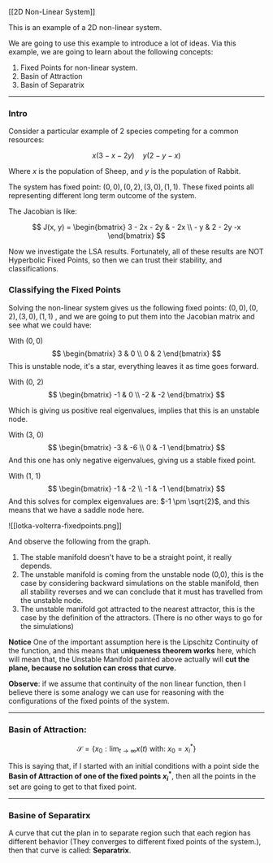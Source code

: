 [[2D Non-Linear System]]

This is an example of a 2D non-linear system. 

We are going to use this example to introduce a lot of ideas. Via this example, we are going to learn about the following concepts: 
1. Fixed Points for non-linear system. 
2. Basin of Attraction 
3. Basin of Separatrix

---


### Intro
Consider a particular example of 2 species competing for a common resources: 

$$
x(3 - x - 2y) \quad y (2 - y - x)
$$

Where $x$ is the population of Sheep, and $y$ is the population of Rabbit. 

The system has fixed point: $(0, 0), (0, 2), (3, 0), (1,1)$. These fixed points all representing different long term outcome of the system. 

The Jacobian is like: 

$$
J(x, y) =
\begin{bmatrix}
 3 - 2x - 2y &  - 2x \\ - y  & 2 - 2y -x
\end{bmatrix}
$$

Now we investigate the LSA results. Fortunately, all of these results are NOT Hyperbolic Fixed Points, so then we can trust their stability, and classifications.

### Classifying the Fixed Points

Solving the non-linear system gives us the following fixed points:
$(0, 0), (0, 2), (3, 0), (1,1)$ , and we are going to put them into the Jacobian matrix and see what we could have: 

With $(0, 0)$
$$
\begin{bmatrix}
 3 & 0 \\ 0 & 2
\end{bmatrix}
$$ 
This is unstable node, it's a star, everything leaves it as time goes forward. 

With (0, 2)
$$
\begin{bmatrix}
 -1 & 0 \\ -2 & -2
\end{bmatrix}
$$

Which is giving us positive real eigenvalues, implies that this is an unstable node. 

With (3, 0)
$$
\begin{bmatrix}
-3 & -6 \\ 0 & -1
\end{bmatrix}
$$
And this one has only negative eigenvalues, giving us a stable fixed point.

With (1, 1)
$$
\begin{bmatrix}
    -1 & -2 \\ -1 & -1
\end{bmatrix}
$$
And this solves for complex eigenvalues are: $-1 \pm \sqrt{2}$, and this means that we have a saddle node here. 

![[lotka-volterra-fixedpoints.png]]


And observe the following from the graph. 

1. The stable manifold doesn't have to be a straight point, it really depends. 
2. The unstable manifold is coming from the unstable node (0,0), this is the case by considering backward simulations on the stable manifold, then all stability reverses and we can conclude that it must has travelled from the unstable node. 
3. The unstable manifold got attracted to the nearest attractor, this is the case by the definition of the attractors. (There is no other ways to go for the simulations)

**Notice**
One of the important assumption here is the Lipschitz Continuity of the function, and this means that u**niqueness theorem works** here, which will mean that, the Unstable Manifold painted above actually will **cut the plane, because no solution can cross that curve.** 


**Observe**: if we assume that continuity of the non linear function, then I believe there is some analogy we can use for reasoning with the configurations of the fixed points of the system. 



---
### Basin of Attraction: 

$$
\mathcal{S} = \left\lbrace 
x_0: \lim_{t\rightarrow \infty} x(t) \text{ with: }x_0 = x^*_i
\right\rbrace
$$

This is saying that, if I started with an initial conditions with a point side the **Basin of Attraction of one of the fixed points $x^*_i$**, then all the points in the set are going to get to that fixed point. 

---
### Basine of Separatirx

A curve that cut the plan in to separate region such that each region has different behavior (They converges to different fixed points of the system.), then that curve is called: **Separatrix**. 

